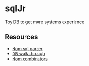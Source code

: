 # sqlJr
Toy DB to get more systems experience


## Resources
- [Nom sql parser](https://github.com/ms705/nom-sql)
- [DB walk through](https://cstack.github.io/db_tutorial/)
- [Nom combinators](https://github.com/Geal/nom/blob/main/doc/choosing_a_combinator.md)